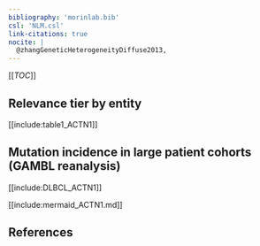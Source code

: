 ```yaml
---
bibliography: 'morinlab.bib'
csl: 'NLM.csl'
link-citations: true
nocite: |
  @zhangGeneticHeterogeneityDiffuse2013, 
---
```


[[_TOC_]]




## Relevance tier by entity

[[include:table1_ACTN1]]

## Mutation incidence in large patient cohorts (GAMBL reanalysis)

[[include:DLBCL_ACTN1]]

[[include:mermaid_ACTN1.md]]

## References


